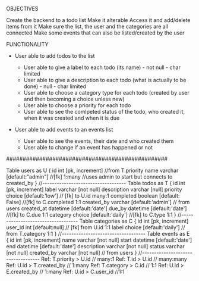 OBJECTIVES

Create the backend to a todo list
Make it alterable
Access it and add/delete items from it
Make sure the list, the user and the categories are all connected
Make some events that can also be listed/created by the user

FUNCTIONALITY

- User able to add todos to the list
    - User able to give a label to each todo (its name) - not null - char limited
    - User able to give a description to each todo (what is actually to be done) - null - char limited
    - User able to choose a category type for each todo (created by user and then becoming a choice unless new)
    - User able to choose a priority for each todo
    - User able to see the comlpeted status of the todo, who created it, when it was created and when it is due

- User able to add events to an events list
    - User able to see the events, their date and who created them
    - User able to change if an event has happened or not

#################################################

Table users as U {
  id int [pk, increment] //from T.priority
  name varchar [default:"admin"] //[fk] 1:many
  //uses admin to start but connects to created_by
}
//-----------------------------------
Table todos as T {
  id int [pk, increment]
  label varchar [not null]
  description varchar [null]
  priority choice [default:'low'] // [fk] to U.id many:1 
  completed boolean [default: False] //[fk] to C.completed 1:1
  created_by varchar [default:'admin'] // from users
  created_at datetime [default:'date']
  due_by datetime [default:'date'] //[fk] to C.due 1:1
  category choice [default:'daily'] //[fk] to C.type 1:1
 }
//-----------------------------------
Table categories as C {
  id int [pk, increment]
  user_id int [default:null] // [fk] from U.id 1:1
  label choice [default:'daily'] // from T.category 1:1
}
//-----------------------------------
Table events as E {
  id int [pk, increment]
  name varchar [not null]
  start datetime [default:'date']
  end datetime [default:'date']
  description varchar [not null]
  status varchar [not null]
  created_by varchar [not null] // from users
}
//-----------------------------------
Ref: T.priority > U.id // many:1
Ref: T.id > U.id // many:many
Ref: U.id > T.created_by // 1:many
Ref: T.category > C.id // 1:1
Ref: U.id > E.created_by // 1:many
Ref: U.id > C.user_id //1:1
